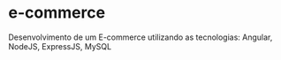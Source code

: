 # e-commerce
Desenvolvimento de um E-commerce utilizando as tecnologias: Angular, NodeJS, ExpressJS, MySQL
